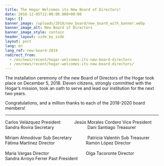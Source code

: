```yaml
---
title: The Hogar Welcomes its New Board of Directors!
date: 2018-12-05T12:00:00.000+00:00
tags: []
banner_image: /uploads/2018/new_board/new_board_with_banner.webp
banner_image_alt: New Board of Directors
banner_image_style: contain
header_layout: side_by_side
layout: post
lang: en
lang_ref: new-board-2019
redirect_from:
  - /en/news/recent/hogar-welcomes-its-new-board-directors
  - /en/news/recent/hogar-welcomes-its-new-board-directors/
---
```

The installation ceremony of the new Board of Directors of the Hogar took place on December 5, 2018. Eleven citizens, strongly committed with the Hogar’s mission, took an oath to serve and lead our institution for the next two years.

Congratulations, and a million thanks to each of the 2018-2020 board members!

<hr />

<div class="columns">
  <div class="column">
    Carlos Velázquez <span class="tag is-primary is-medium">President</span>
  </div>

  <div class="column">
    Jesús Morales Cordero <span class="tag is-primary is-medium">Vice President</span>
  </div>
</div>

<div class="columns">
  <div class="column">
    Sandra Rovira <span class="tag is-medium">Secretary</span>
    <br />
    <br />
    Miriam Almodóvar <span class="tag is-medium">Sub Secretary</span>
  </div>

  <div class="column">
    Dani Santiago <span class="tag is-medium">Treasurer</span>
    <br />
    <br />
    Patricia Valentín <span class="tag is-medium">Sub Treasurer</span>
  </div>
</div>

<div class="columns">
  <div class="column">
    Fátima Martínez <span class="tag is-medium">Director</span>
    <br />
    <br />
    María Vargas <span class="tag is-medium">Director</span>
  </div>

  <div class="column">
    Ramón López <span class="tag is-medium">Director</span>
    <br />
    <br />
    Olga Tacoronte <span class="tag is-medium">Director</span>
  </div>
</div>

<div class="columns">
  <div class="column">
    Sandra Arroyo Ferrer <span class="tag is-medium">Past President</span>
  </div>
</div>
